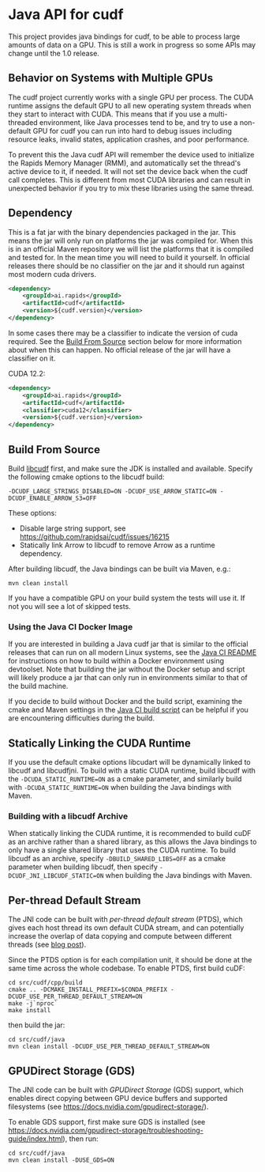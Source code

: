 # Java API for cudf

This project provides java bindings for cudf, to be able to process large amounts of data on
a GPU. This is still a work in progress so some APIs may change until the 1.0 release.

## Behavior on Systems with Multiple GPUs

The cudf project currently works with a single GPU per process. The CUDA runtime
assigns the default GPU to all new operating system threads when they start to
interact with CUDA. This means that if you use a multi-threaded environment,
like Java processes tend to be, and try to use a non-default GPU for cudf you
can run into hard to debug issues including resource leaks, invalid states,
application crashes, and poor performance.

To prevent this the Java cudf API will remember the device used to initialize
the Rapids Memory Manager (RMM), and automatically set the thread's active
device to it, if needed. It will not set the device back when the cudf call
completes. This is different from most CUDA libraries and can result in
unexpected behavior if you try to mix these libraries using the same thread.

## Dependency

This is a fat jar with the binary dependencies packaged in the jar.  This means the jar will only
run on platforms the jar was compiled for.  When this is in an official Maven repository we will
list the platforms that it is compiled and tested for.  In the mean time you will need to build it
yourself. In official releases there should be no classifier on the jar and it should run against
most modern cuda drivers.

```xml
<dependency>
    <groupId>ai.rapids</groupId>
    <artifactId>cudf</artifactId>
    <version>${cudf.version}</version>
</dependency>
```

In some cases there may be a classifier to indicate the version of cuda required. See the
[Build From Source](#build-from-source) section below for more information about when this
can happen. No official release of the jar will have a classifier on it.

CUDA 12.2:
```xml
<dependency>
    <groupId>ai.rapids</groupId>
    <artifactId>cudf</artifactId>
    <classifier>cuda12</classifier>
    <version>${cudf.version}</version>
</dependency>
```

## Build From Source

Build [libcudf](../cpp) first, and make sure the JDK is installed and available. Specify
the following cmake options to the libcudf build:
```
-DCUDF_LARGE_STRINGS_DISABLED=ON -DCUDF_USE_ARROW_STATIC=ON -DCUDF_ENABLE_ARROW_S3=OFF
```
These options:
- Disable large string support, see https://github.com/rapidsai/cudf/issues/16215
- Statically link Arrow to libcudf to remove Arrow as a runtime dependency.

After building libcudf, the Java bindings can be built via Maven, e.g.:
```
mvn clean install
```

If you have a compatible GPU on your build system the tests will use it.  If not you will see a
lot of skipped tests.

### Using the Java CI Docker Image

If you are interested in building a Java cudf jar that is similar to the official releases
that can run on all modern Linux systems, see the [Java CI README](ci/README.md) for
instructions on how to build within a Docker environment using devtoolset. Note that
building the jar without the Docker setup and script will likely produce a jar that can
only run in environments similar to that of the build machine.

If you decide to build without Docker and the build script, examining the cmake and Maven
settings in the [Java CI build script](ci/build-in-docker.sh) can be helpful if you are
encountering difficulties during the build.

## Statically Linking the CUDA Runtime

If you use the default cmake options libcudart will be dynamically linked to libcudf and libcudfjni.
To build with a static CUDA runtime, build libcudf with the `-DCUDA_STATIC_RUNTIME=ON` as a cmake
parameter, and similarly build with `-DCUDA_STATIC_RUNTIME=ON` when building the Java bindings
with Maven.

### Building with a libcudf Archive

When statically linking the CUDA runtime, it is recommended to build cuDF as an archive rather than
a shared library, as this allows the Java bindings to only have a single shared library that uses
the CUDA runtime. To build libcudf as an archive, specify `-DBUILD_SHARED_LIBS=OFF` as a cmake
parameter when building libcudf, then specify `-DCUDF_JNI_LIBCUDF_STATIC=ON` when building the Java
bindings with Maven.

## Per-thread Default Stream

The JNI code can be built with *per-thread default stream* (PTDS), which gives each host thread its
own default CUDA stream, and can potentially increase the overlap of data copying and compute
between different threads (see
[blog post](https://devblogs.nvidia.com/gpu-pro-tip-cuda-7-streams-simplify-concurrency/)).

Since the PTDS option is for each compilation unit, it should be done at the same time across the
whole codebase. To enable PTDS, first build cuDF:
```shell script
cd src/cudf/cpp/build
cmake .. -DCMAKE_INSTALL_PREFIX=$CONDA_PREFIX -DCUDF_USE_PER_THREAD_DEFAULT_STREAM=ON
make -j`nproc`
make install
```

then build the jar:
```shell script
cd src/cudf/java
mvn clean install -DCUDF_USE_PER_THREAD_DEFAULT_STREAM=ON
```

## GPUDirect Storage (GDS)

The JNI code can be built with *GPUDirect Storage* (GDS) support, which enables direct copying
between GPU device buffers and supported filesystems (see
https://docs.nvidia.com/gpudirect-storage/).

To enable GDS support, first make sure GDS is installed (see
https://docs.nvidia.com/gpudirect-storage/troubleshooting-guide/index.html), then run:
```shell script
cd src/cudf/java
mvn clean install -DUSE_GDS=ON
```
